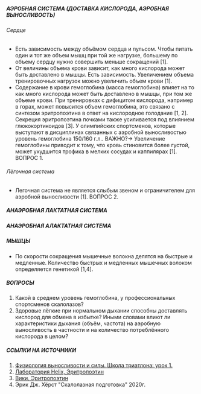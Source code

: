 ##### АЭРОБНАЯ СИСТЕМА (ДОСТАВКА КИСЛОРОДА, АЭРОБНАЯ ВЫНОСЛИВОСТЬ)

###### Сердце

- Есть зависимость между объёмом сердца и пульсом. Чтобы питать один и тот же объем мышц при той же нагрузке, большему по объему сердцу нужно совершить меньше сокращений [1].
- От величины объема крови зависит, как много кислорода может быть доставлено в мышцы. Есть зависимость. Увеличением объема тренировочных нагрузок можно увеличить объем крови [1]. 
- Содержание в крови гемоглобина (масса гемоглобина) влияет на то как много кислорода может быть доставлено в мышцы, при том же объеме крови. При тренировках с дифицитом кислорода, например в горах, может повысится объем гемоглобина, это связано с синтезом эритропоэтина в ответ на кислородное голодание [1, 2]. Секреция эритропоэтина почками также усиливается под влиянием глюкокортикоидов [3]. У олимпийских спортсменов, которые выступают в дисциплинах связанных с аэробной выносливостью уровень гемоглобина 150/160 г.л.. ВАЖНО?-> Увеличение гемоглобины приводит к тому, что кровь стиновится более густой, может ухудшится трофика в мелких сосудах и каппилярах [1]. ВОПРОС 1.
  
###### Лёгочная система

- Легочная система не является слыбым звеном и ограничителем для аэробной выносливости [1]. ВОПРОС 2.


##### АНАЭРОБНАЯ ЛАКТАТНАЯ СИСТЕМА
##### АНАЭРОБНАЯ АЛАКТАТНАЯ СИСТЕМА

##### МЫШЦЫ
- По скорости сокращения мышечные волокна делятся на быстрые и медленные. Количество быстрых и медленных мышечных волоком определяется генетикой [1,4]. 
  

##### ВОПРОСЫ
1. Какой в среднем уровень гемоглобина, у профессиональных спортсменов скалолазов?
2. Здоровые лёгкие при нормальном дыхании способны доставлять кислород для обмена в избытке? Иными словами влиют ли характеристики дыхания (объём, частота) на аэробную выносливость в частности и на количество потреблённого кислорода в целом?

##### ССЫЛКИ НА ИСТОЧНИКИ 
1. [Физиология выносливости и силы. Школа триатлона: урок 1.](https://www.youtube.com/watch?v=cYGYFc35MpY)
2. [Лаборатория Helix, Эритропоэтин](https://helix.ru/kb/item/03-013)
3. [Вики, Эритропоэтин](https://ru.wikipedia.org/wiki/%D0%AD%D1%80%D0%B8%D1%82%D1%80%D0%BE%D0%BF%D0%BE%D1%8D%D1%82%D0%B8%D0%BD)
4. Эрик Дж. Хёрст "Скалолазная подготовка" 2020г.

